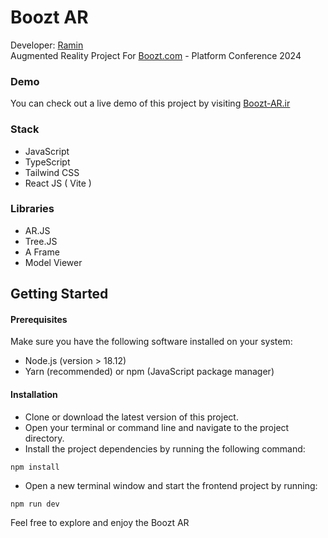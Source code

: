 # Boozt AR

Developer: [Ramin](https://raminrezaei.se)
<br />
Augmented Reality Project For [Boozt.com](https://boozt.com) - Platform Conference 2024

### Demo
You can check out a live demo of this project by visiting [Boozt-AR.ir](https://boozt-ar.ir)

### Stack
- JavaScript
- TypeScript
- Tailwind CSS
- React JS ( Vite )

### Libraries
- AR.JS
- Tree.JS
- A Frame
- Model Viewer

## Getting Started
#### Prerequisites
Make sure you have the following software installed on your system:
- Node.js (version > 18.12)
- Yarn (recommended) or npm (JavaScript package manager)
#### Installation
- Clone or download the latest version of this project.
- Open your terminal or command line and navigate to the project directory.
- Install the project dependencies by running the following command:
```shell
npm install
```
- Open a new terminal window and start the frontend project by running:
```shell
npm run dev
```
Feel free to explore and enjoy the Boozt AR
